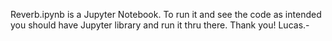 Reverb.ipynb is a Jupyter Notebook. To run it and see the code as intended you should have Jupyter library and run it thru there.
Thank you!
Lucas.-
